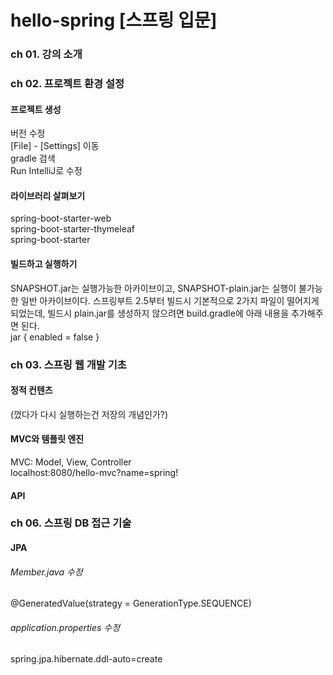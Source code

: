 # hello-spring [스프링 입문]

### ch 01. 강의 소개

### ch 02. 프로젝트 환경 설정

#### 프로젝트 생성
버전 수정 <br>
[File] - [Settings] 이동 <br>
gradle 검색 <br>
Run IntelliJ로 수정 <br>

#### 라이브러리 살펴보기
spring-boot-starter-web<br>
spring-boot-starter-thymeleaf<br>
spring-boot-starter<br>

#### 빌드하고 실행하기
SNAPSHOT.jar는 실행가능한 아카이브이고, SNAPSHOT-plain.jar는 실행이 불가능한 일반 아카이브이다.
스프링부트 2.5부터 빌드시 기본적으로 2가지 파일이 떨어지게 되었는데, 빌드시 plain.jar를 생성하지 않으려면 build.gradle에 아래 내용을 추가해주면 된다.<br>
jar {
      enabled = false
  }

### ch 03. 스프링 웹 개발 기초
#### 정적 컨텐츠
(껐다가 다시 실행하는건 저장의 개념인가?)
#### MVC와 템플릿 엔진
MVC: Model, View, Controller <br>
localhost:8080/hello-mvc?name=spring!
#### API


### ch 06. 스프링 DB 접근 기술
#### JPA
###### Member.java 수정
@GeneratedValue(strategy = GenerationType.SEQUENCE)
###### application.properties 수정
spring.jpa.hibernate.ddl-auto=create
